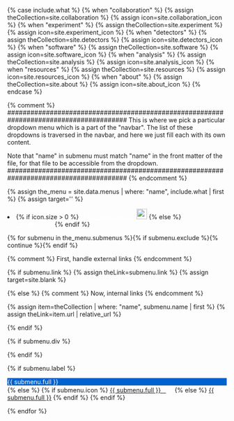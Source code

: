 {% case include.what %}
{% when "collaboration" %}	{% assign theCollection=site.collaboration %} {% assign icon=site.collaboration_icon %}
{% when "experiment" %}		{% assign theCollection=site.experiment %} {% assign icon=site.experiment_icon %}
{% when "detectors" %}		{% assign theCollection=site.detectors %}  {% assign icon=site.detectors_icon %}
{% when "software" %}		{% assign theCollection=site.software %}   {% assign icon=site.software_icon %}
{% when "analysis" %}		{% assign theCollection=site.analysis %}   {% assign icon=site.analysis_icon %}
{% when "resources" %}		{% assign theCollection=site.resources %}  {% assign icon=site.resources_icon %}
{% when "about" %}		{% assign theCollection=site.about %}      {% assign icon=site.about_icon %}
{% endcase %}

{% comment %}
#######################################################################################
This is where we pick a particular dropdown menu which is a part
of the "navbar". The list of these dropdowns is traversed in the navbar,
and here we just fill each with its own content.

Note that "name" in submenu must match "name" in the front matter of the file, for
that file to be accessible from the dropdown.
#######################################################################################
{% endcomment %}

{% assign the_menu = site.data.menus | where: "name", include.what | first %}
{% assign target='' %}

<li class="nav-item dropdown px-4">
  {% if icon.size > 0 %}
  <a class="nav-link dropdown-toggle" href="#" id="navbarDropdown" role="button" data-toggle="dropdown" aria-haspopup="true" aria-expanded="false" style="color: #fff;">{{ the_menu.full }}&nbsp;&nbsp;<img src="{{ icon | relative_url }}" height="24" width="24"></a>
  {% else %}
  <a class="nav-link dropdown-toggle" href="#" id="navbarDropdown" role="button" data-toggle="dropdown" aria-haspopup="true" aria-expanded="false" style="color: #fff;">{{ the_menu.full }}</a>
  {% endif %}
  
<div class="dropdown-menu" aria-labelledby="navbarDropdown">

{% for submenu in the_menu.submenus %}{% if submenu.exclude %}{% continue %}{% endif %}

{% comment %}
First, handle external links
{% endcomment %}

{% if submenu.link %}
{% assign theLink=submenu.link %}
{% assign target=site.blank %}

{% else %}
{% comment %}
Now, internal links
{% endcomment %}

{% assign item=theCollection | where: "name", submenu.name | first %}
{% assign theLink=item.url | relative_url %}

{% endif %}

{% if submenu.div %}<div class="dropdown-divider"></div>{% endif %}

{% if submenu.label %}
<div class="dropdown-item" style="color: #fff; background-color: #0062cc;">{{ submenu.full }}&nbsp;<img src="{{ site.dn_arrow_icon | relative_url }}" height="8" width="8"/></div>
{% else %}
{% if submenu.icon %}
<a class="dropdown-item" href="{{ theLink }}" {{ target }}>{{ submenu.full }} &nbsp; <img src="{{ submenu.icon | relative_url}}" height="16"/></a>
{% else %}
<a class="dropdown-item" href="{{ theLink }}" {{ target }}>{{ submenu.full }}</a>
{% endif %}
{% endif %}

{% endfor %}

</div>
</li>

